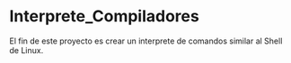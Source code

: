 # Interprete_Compiladores
El fin de este proyecto es crear un interprete de comandos similar al Shell de Linux.
